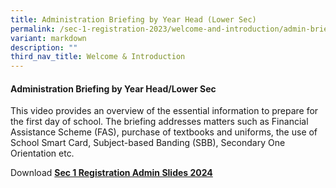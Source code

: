 ```yaml
---
title: Administration Briefing by Year Head (Lower Sec)
permalink: /sec-1-registration-2023/welcome-and-introduction/admin-briefing-yhls/
variant: markdown
description: ""
third_nav_title: Welcome & Introduction
---
```

#### **Administration Briefing by Year Head/Lower Sec**
This video provides an overview of the essential information to prepare for the first day of school. The briefing addresses matters such as Financial Assistance Scheme (FAS), purchase of textbooks and uniforms, the use of School Smart Card, Subject-based Banding (SBB), Secondary One Orientation etc.

Download **[Sec 1 Registration Admin Slides 2024](/files/2023/Sec_1_Registration_Admin_Slides_2024.pdf)**
